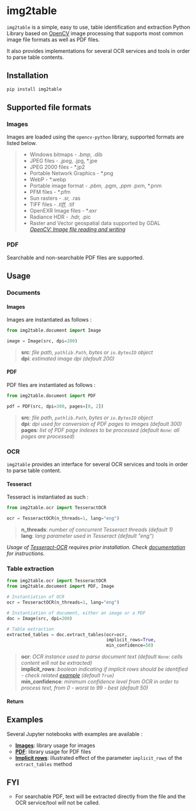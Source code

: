 # img2table

`img2table` is a simple, easy to use, table identification and extraction Python Library based on [OpenCV](https://opencv.org/) image 
processing that supports most common image file formats as well as PDF files.

It also provides implementations for several OCR services and tools in order to parse table contents.

## Installation
```python
pip install img2table
```

## Supported file formats

### Images

Images are loaded using the `opencv-python` library, supported formats are listed below.

<blockquote>
<ul>
<li>Windows bitmaps - <em>.bmp, </em>.dib</li>
<li>JPEG files - <em>.jpeg, </em>.jpg, *.jpe</li>
<li>JPEG 2000 files - *.jp2</li>
<li>Portable Network Graphics - *.png</li>
<li>WebP - *.webp</li>
<li>Portable image format - <em>.pbm, </em>.pgm, <em>.ppm </em>.pxm, *.pnm</li>
<li>PFM files - *.pfm</li>
<li>Sun rasters - <em>.sr, </em>.ras</li>
<li>TIFF files - <em>.tiff, </em>.tif</li>
<li>OpenEXR Image files - *.exr</li>
<li>Radiance HDR - <em>.hdr, </em>.pic</li>
<li>Raster and Vector geospatial data supported by GDAL<br>
<cite><a href="https://docs.opencv.org/4.2.0/d4/da8/group__imgcodecs.html#ga288b8b3da0892bd651fce07b3bbd3a56">OpenCV: Image file reading and writing</a></cite></li>
</ul>
</blockquote>

### PDF 

Searchable and non-searchable PDF files are supported.

## Usage

### Documents

#### Images
Images are instantiated as follows :
```python
from img2table.document import Image

image = Image(src, dpi=200)
```
>**src**: *file path, `pathlib.Path`, bytes or `io.BytesIO` object*<br>
>**dpi**: *estimated image dpi (default 200)*

#### PDF
PDF files are instantiated as follows :
```python
from img2table.document import PDF

pdf = PDF(src, dpi=300, pages=[0, 2])
```
>**src**: *file path, `pathlib.Path`, bytes or `io.BytesIO` object*<br>
>**dpi**: *dpi used for conversion of PDF pages to images (default 300)*<br>
>**pages**: *list of PDF page indexes to be processed (default `None`: all pages are processed)*

### OCR
`img2table` provides an interface for several OCR services and tools in order to parse table content.

#### Tesseract
Tesseract is instantiated as such :
```python
from img2table.ocr import TesseractOCR

ocr = TesseractOCR(n_threads=1, lang="eng")
```
>**n_threads**: *number of concurrent Tesseract threads (default 1)*<br>
>**lang**: *lang parameter used in Tesseract (default "eng")*<br>


*Usage of [Tesseract-OCR](https://github.com/tesseract-ocr/tesseract) requires prior installation. 
Check [documentation](https://tesseract-ocr.github.io/tessdoc/) for instructions.*

### Table extraction

```python
from img2table.ocr import TesseractOCR
from img2table.document import PDF, Image

# Instantiation of OCR
ocr = TesseractOCR(n_threads=1, lang="eng")

# Instantiation of document, either an image or a PDF
doc = Image(src, dpi=200)

# Table extraction
extracted_tables = doc.extract_tables(ocr=ocr,
                                      implicit_rows=True,
                                      min_confidence=50)
```
>**ocr**: *OCR instance used to parse document text (default `None`: cells content will not be extracted)*<br>
>**implicit_rows**: *boolean indicating if implicit rows should be identified - check related 
> [example](/examples/Implicit_rows.ipynb) (default `True`)*<br>
>**min_confidence**: *minimum confidence level from OCR in order to process text, from 0 - worst to 99 - best (default 50)*<br>

#### Return

## Examples

Several Jupyter notebooks with examples are available :
<ul style="list-style-type: circle">
<li>
<a style="font-weight: bold" href="/examples/Image.ipynb" target="_self">Images</a>: library usage for images
</li>
<li>
<a style="font-weight: bold" href="/examples/PDF.ipynb" target="_self">PDF</a>: library usage for PDF files
</li>
<li>
<a style="font-weight: bold" href="/examples/Implicit_rows.ipynb" target="_self">Implicit rows</a>: illustrated effect 
of the parameter <code>implicit_rows</code> of the <code>extract_tables</code> method
</li>
</ul>

## FYI

<ul style="list-style-type: circle">
<li>
For searchable PDF, text will be extracted directly from the file and the OCR service/tool will not be called.
</li>
</ul>
